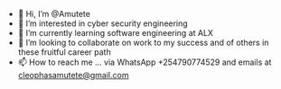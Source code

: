 - 👋 Hi, I’m @Amutete
- 👀 I’m interested in cyber security engineering 
- 🌱 I’m currently learning software engineering at ALX
- 💞️ I’m looking to collaborate on work to my success and of others in these fruitful career path
- 📫 How to reach me ... via WhatsApp +254790774529 and emails at cleophasamutete@gmail.com 

<!---
Amutete/Amutete is a ✨ special ✨ repository because its `README.md` (this file) appears on your GitHub profile.
You can click the Preview link to take a look at your changes.
--->
